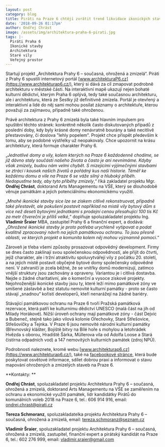 ```yaml
---
layout: post
category: blog
title: Piráti na Praze 6 chtějí zvrátit trend likvidace ikonických staveb
date: '2018-09-26 01:17pm'
author: Ondřej Chrást
image: /assets/img/architektura-praha-6-pirati.jpg
tags: |-
  Piráti Praha 6
  Ikonické stavby
  Architektura
  Staré vily
  Veřejný prostor
---
```

Startují projekt „Architektura Prahy 6 – současná, ohrožená a zmizelá“. Piráti z Prahy 6 spustili internetový portál [www.architekturaP6.cz](https://www.architekturap6.cz/), který si dává za cíl zmapovat podrobně architekturu v městské části. Na interaktivní mapě ukazují nejen bohaté kulturní dědictví, kterým Praha 6 oplývá, tedy také současnou architekturu, ale i architekturu, která ze Šestky již definitivně zmizela. Portál je otevřený a interaktivní a lidé do něj sami mohou posílat záznamy o architektuře, kterou považují za zajímavou, případně také ohroženou.

Právě architektura z Prahy 6 zmizelá byla také hlavním impulsem pro spuštění těchto stránek: konkrétně několik často diskutovaných případů z poslední doby, kdy byly krásné domy nenávratně bourány a také necitlivě přestavovány, či doslova "lehly popelem". Projekt chce přispět především k tomu, aby se podobné výstřelky už neopakovaly. Chce upozornit na krásu architektury, která formuje charakter Prahy 6.

„_Jednotlivé domy a vily, kolem kterých na Praze 6 každodenně chodíme, se již dávno staly součástí našeho života a často je ani nevnímáme. Kdyby však zmizely, budou nám velmi chybět. S mizejícími výjimečnými stavbami se ztrácí i kousek našich životů a pořádný kus naší historie. Téměř ke každému domu a vile na Praze 6 se váže silný a hluboký příběh. Nedopusťme tedy, aby tyto příběhy zmizely_,“ říká zakladatel projektu Mgr. **Ondřej Chrást**, doktorand Arts Managementu na VŠE, který se dlouhodobě věnuje památkám a jejich potenciálnímu ekonomickému využití.

„_Mnohé ikonické stavby sice lze se ziskem citlivě rekonstruovat, případně také přestavět, ale pokušení postavit například na místě vily bytový dům s více než deseti bytovými jednotkami s prodejní cenou přesahující 100 tis Kč za metr čtvereční je příliš velké_,“ doplňuje spoluzakladatel projektu Ing. **Vladimír Šraier** MBA, zastupitel Prahy 6 a finanční expert, a dodává: „_Ohrožené ikonické stavby je proto potřeba urychleně vytipovat a podat kvalitně zpracovaný návrh na jejich památkovou ochranu. To jsou přesně oblasti, ve kterých projekt a komunita kolem něj mohou významně pomoci_.“

Zároveň je třeba všemi způsoby prosazovat odpovědný development. Firmy se dnes často zaklínají svou společenskou odpovědností,  ale přijít do čtvrti, jejíž charakter, ale i tržní atraktivitu spoluvytvářejí vily z počátku 20. století, a na jejich místě postavit obyčejné bytové domy společensky odpovědné není. V zahraničí je zcela běžné, že se vnitřky domů modernizují, zatímco vnější struktury jsou zachovány a opraveny. Variantou je i citlivá dostavba. Nejde o žádné charitativní, ale o komerční a vysoce ziskové projekty. Nejohroženější ikonické stavby jsou ty, které leží mimo památkové zóny ve smíšené zástavbě a bez statutu nemovité kulturní památky - proto se často stávají „snadnou“ kořistí developerů, kteří nenarážejí na žádné bariéry.

Stávající památkovou ochranu na Praze 6 tvoří Pražská památková rezervace, která patří ke kulturnímu dědictví UNESCO (malá část na jih od Milady Horákové). Nižší úroveň ochrany mají památkové zóny - část Dejvic a Bubeneč, stejně tako jako vilová kolonie Ořechovky, Staré Střešovice, Střešovičky a Tejnka.  V Praze 6 jsou nemovité národní kulturní památky (Břevnovský klášter, Bojiště bitvy na Bílé hoře s mohylou a letohrádek Hvězda s oborou, Hradiště Šárka, Müllerova vila od Adolfa Loose a Stará čistírna odpadních vod) a 147 nemovitých kulturních památek (zdroj NPÚ).

Podrobnosti naleznete, kromě webu [www.architekturap6.cz](https://www.architekturap6.cz/), také na [facebookové stránce](https://www.facebook.com/Architektura.Prahy6.soucasna.ohrozena.zmizela/), která bude poskytovat osvětové informace, sdílet dobrou praxi a informovat o stavu mapování ohrožených a zmizelých staveb na Praze 6.

**Kontakty:**

**Ondřej Chrást**, spoluzakladatel projektu Architektura Prahy 6 – současná, ohrožená a zmizelá, doktorand Arts Managementu na VŠE se zaměřením na ochranu a ekonomické využití památek, lídr kandidátky Pirátů do komunálních voleb 2018 na Praze 6, tel.: 606 914 916, email: ondrej.chrast@pirati.cz

**Tereza Schmoranz**, spoluzakladatelka projektu Architektura Prahy 6 – současná, ohrožená a zmizelá, email: tereza.schmoranz@seznam.cz

**Vladimír Šraier**, spoluzakladatel projektu Architektura Prahy 6 – současná, ohrožená a zmizelá,  zastupitel, finanční expert a pirátský kandidát na Praze 6, tel.: 602 276 999, email: vladimir.sraier@gmail.com
